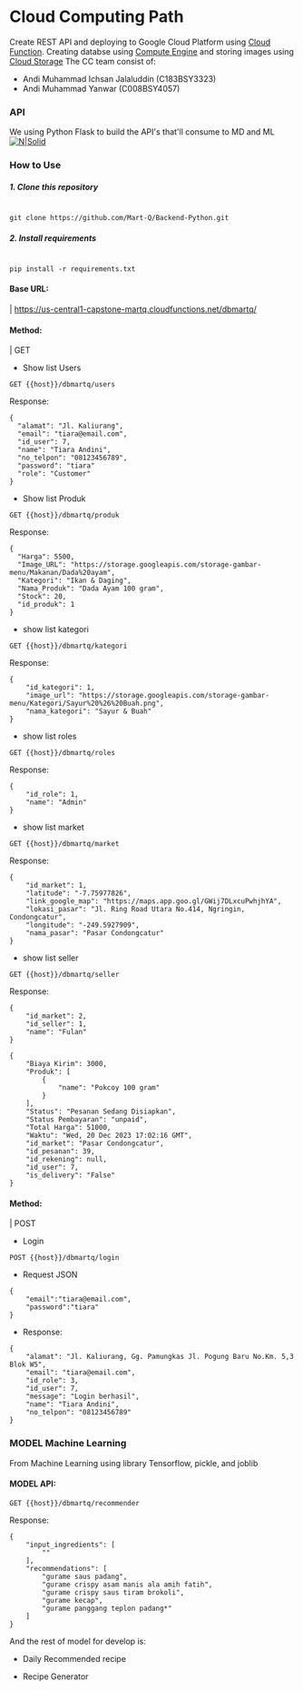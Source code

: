 # Cloud Computing Path
Create REST API and deploying to Google Cloud Platform using [Cloud Function]. Creating databse using [Compute Engine] and storing images using [Cloud Storage]
The CC team consist of:
- Andi Muhammad Ichsan Jalaluddin (C183BSY3323)
- Andi Muhammad Yanwar (C008BSY4057)

### API
We using Python Flask to build the API's that'll consume to MD and ML
[![N|Solid](https://vercel.com/_next/image?url=https%3A%2F%2Fimages.ctfassets.net%2Fe5382hct74si%2F6Dqa9T8XOOC95yJb0z9jew%2Fce4932b8d23046f260510e24c1ec39e1%2Fthumbnail.png&w=1920&q=75&dpl=dpl_8whFbfnjCmzPv538NhNbpsGCuH7g)](https://flask.palletsprojects.com/en/3.0.x/)

### How to Use
##### 1. Clone this repository
#
```
git clone https://github.com/Mart-Q/Backend-Python.git
```

##### 2. Install requirements
#
```
pip install -r requirements.txt
```

#### Base URL:
|  https://us-central1-capstone-martq.cloudfunctions.net/dbmartq/

#### Method:
| GET

- Show list Users
```
GET {{host}}/dbmartq/users
```
Response:
```
{
  "alamat": "Jl. Kaliurang",
  "email": "tiara@email.com",
  "id_user": 7,
  "name": "Tiara Andini",
  "no_telpon": "08123456789",
  "password": "tiara"
  "role": "Customer"
}
```

- Show list Produk
```
GET {{host}}/dbmartq/produk
```
Response:
```
{
  "Harga": 5500,
  "Image_URL": "https://storage.googleapis.com/storage-gambar-menu/Makanan/Dada%20ayam",
  "Kategori": "Ikan & Daging",
  "Nama_Produk": "Dada Ayam 100 gram",
  "Stock": 20,
  "id_produk": 1
}
```

- show list kategori
```
GET {{host}}/dbmartq/kategori
```
Response:
```
{
    "id_kategori": 1,
    "image_url": "https://storage.googleapis.com/storage-gambar-menu/Kategori/Sayur%20%26%20Buah.png",
    "nama_kategori": "Sayur & Buah"
}
```

- show list roles
```
GET {{host}}/dbmartq/roles
```
Response:
```
{
    "id_role": 1,
    "name": "Admin"
}
``` 
- show list market
```
GET {{host}}/dbmartq/market
```
Response:
```
{
    "id_market": 1,
    "latitude": "-7.75977826",
    "link_google_map": "https://maps.app.goo.gl/GWij7DLxcuPwhjhYA",
    "lokasi_pasar": "Jl. Ring Road Utara No.414, Ngringin, Condongcatur",
    "longitude": "-249.5927909",
    "nama_pasar": "Pasar Condongcatur"
}
``` 
- show list seller
```
GET {{host}}/dbmartq/seller
```
Response:
```
{
    "id_market": 2,
    "id_seller": 1,
    "name": "Fulan"
}
``` 

```
{
    "Biaya Kirim": 3000,
    "Produk": [
        {
            "name": "Pokcoy 100 gram"
        }
    ],
    "Status": "Pesanan Sedang Disiapkan",
    "Status Pembayaran": "unpaid",
    "Total Harga": 51000,
    "Waktu": "Wed, 20 Dec 2023 17:02:16 GMT",
    "id_market": "Pasar Condongcatur",
    "id_pesanan": 39,
    "id_rekening": null,
    "id_user": 7,
    "is_delivery": "False"
}
```

#### Method:
| POST

- Login
```
POST {{host}}/dbmartq/login
```
- Request JSON
```
{
    "email":"tiara@email.com",
    "password":"tiara"
}
```
- Response:
```
{
    "alamat": "Jl. Kaliurang, Gg. Pamungkas Jl. Pogung Baru No.Km. 5,3 Blok W5",
    "email": "tiara@email.com",
    "id_role": 3,
    "id_user": 7,
    "message": "Login berhasil",
    "name": "Tiara Andini",
    "no_telpon": "08123456789"
}
```

### MODEL Machine Learning
From Machine Learning using library Tensorflow, pickle, and joblib 

#### MODEL API:
```
GET {{host}}/dbmartq/recommender
```

Response:
```
{
    "input_ingredients": [
        ""
    ],
    "recommendations": [
        "gurame saus padang",
        "gurame crispy asam manis ala amih fatih",
        "gurame crispy saus tiram brokoli",
        "gurame kecap",
        "gurame panggang teplon padang*"
    ]
}
```
And the rest of model for develop is:
- Daily Recommended recipe
- Recipe Generator

   [Cloud Function]: <https://cloud.google.com/functions/docs>
   [Compute Engine]: <https://cloud.google.com/compute/docs?hl=id>
   [Cloud Storage]: <https://cloud.google.com/storage>




